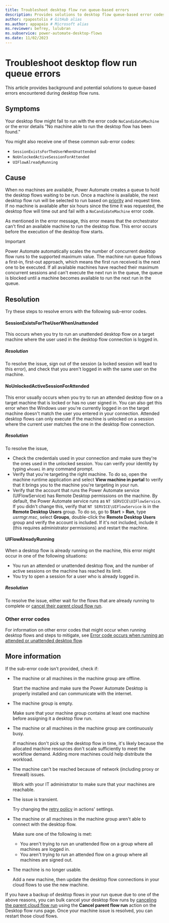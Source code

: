 ```yaml
---
title: Troubleshoot desktop flow run queue-based errors
description: Provides solutions to desktop flow queue-based error codes like NoCandidateMachine or No machine able to run the desktop flow has been found.
author: rpapostolis # GitHub alias
ms.author: appapaio # Microsoft alias
ms.reviewer: befrey, lulubran
ms.subservice: power-automate-desktop-flows
ms.date: 11/02/2023
---
```

# Troubleshoot desktop flow run queue errors

This article provides background and potential solutions to queue-based errors encountered during desktop flow runs.

## Symptoms

Your desktop flow might fail to run with the error code `NoCandidateMachine` or the error details "No machine able to run the desktop flow has been found."

You might also receive one of these common sub-error codes:

- `SessionExistsForTheUserWhenUnattended`
- `NoUnlockedActiveSessionForAttended`
- `UIFlowAlreadyRunning`

## Cause

When no machines are available, Power Automate creates a queue to hold the desktop flows waiting to be run. Once a machine is available, the next desktop flow run will be selected to run based on [priority](/power-automate/desktop-flows/monitor-desktop-flow-queues#setting-a-priority) and request time. If no machine is available after six hours since the time it was requested, the desktop flow will time out and fail with a `NoCandidateMachine` error code.

As mentioned in the error message, this error means that the orchestrator can't find an available machine to run the desktop flow. This error occurs before the execution of the desktop flow starts.

> [!IMPORTANT]
> Power Automate automatically scales the number of concurrent desktop flow runs to the supported maximum value. The machine run queue follows a first-in, first-out approach, which means the first run received is the next one to be executed. If all available machines have reached their maximum concurrent sessions and can't execute the next run in the queue, the queue is blocked until a machine becomes available to run the next run in the queue.

## Resolution

Try these steps to resolve errors with the following sub-error codes.

#### SessionExistsForTheUserWhenUnattended

This occurs when you try to run an unattended desktop flow on a target machine where the user used in the desktop flow connection is logged in.

##### Resolution

To resolve the issue, sign out of the session (a locked session will lead to this error), and check that you aren't logged in with the same user on the machine.

#### NoUnlockedActiveSessionForAttended

This error usually occurs when you try to run an attended desktop flow on a target machine that is locked or has no user signed in. You can also get this error when the Windows user you're currently logged in on the target machine doesn't match the user you entered in your connection. Attended desktop flows can only execute if the machine is unlocked on a session where the current user matches the one in the desktop flow connection.

##### Resolution

To resolve the issue,

- Check the credentials used in your connection and make sure they're the ones used in the unlocked session. You can verify your identity by typing `whoami` in any command prompt.
- Verify that you're targeting the right machine. To do so, open the machine runtime application and select **View machine in portal** to verify that it brings you to the machine you're targeting in your run.
- Verify that the account that runs the Power Automate service (UIFlowService) has Remote Desktop permissions on the machine. By default, the Power Automate service runs as `NT SERVICE\UIFlowService`. If you didn't change this, verify that `NT SERVICE\UIFlowService` is in the **Remote Desktop Users** group. To do so, go to **Start** > **Run**, type *usrmgr.msc*, select **Groups**, double-click the **Remote Desktop Users** group and verify the account is included. If it's not included, include it (this requires administrator permissions) and restart the machine.

#### UIFlowAlreadyRunning

When a desktop flow is already running on the machine, this error might occur in one of the following situations:

- You run an attended or unattended desktop flow, and the number of active sessions on the machine has reached its limit.
- You try to open a session for a user who is already logged in.

##### Resolution

To resolve the issue, either wait for the flows that are already running to complete or [cancel their parent cloud flow run](/power-automate/desktop-flows/monitor-desktop-flow-queues#cancel-parent-flow-run).

### Other error codes

For information on other error codes that might occur when running desktop flows and steps to mitigate, see [Error code occurs when running an attended or unattended desktop flow](/troubleshoot/power-platform/power-automate/desktop-flows/troubleshoot-errors-running-attended-or-unattended-desktop-flows).

## More information

If the sub-error code isn't provided, check if:

- The machine or all machines in the machine group are offline.

  Start the machine and make sure the Power Automate Desktop is properly installed and can communicate with the internet.

- The machine group is empty.

  Make sure that your machine group contains at least one machine before assigning it a desktop flow run.

- The machine or all machines in the machine group are continuously busy.

  If machines don't pick up the desktop flow in time, it's likely because the allocated machine resources don't scale sufficiently to meet the workflow demand. Adding more machines could help distribute the workload.

- The machine can't be reached because of network (including proxy or firewall) issues.
  
  Work with your IT administrator to make sure that your machines are reachable.

- The issue is transient.
  
  Try changing the [retry policy](/azure/logic-apps/logic-apps-exception-handling?tabs=consumption#retry-policies) in actions' settings.

- The machine or all machines in the machine group aren't able to connect with the desktop flow.
  
  Make sure one of the following is met:

  - You aren't trying to run an unattended flow on a group where all machines are logged in.
  - You aren't trying to run an attended flow on a group where all machines are signed out.

- The machine is no longer usable.
  
  Add a new machine, then update the desktop flow connections in your cloud flows to use the new machine.

If you have a backup of desktop flows in your run queue due to one of the above reasons, you can bulk cancel your desktop flow runs by [canceling the parent cloud flow run](/power-automate/desktop-flows/monitor-desktop-flow-queues#cancel-parent-flow-run) using the **Cancel parent flow run** action on the Desktop flow runs page. Once your machine issue is resolved, you can restart those cloud flows.
